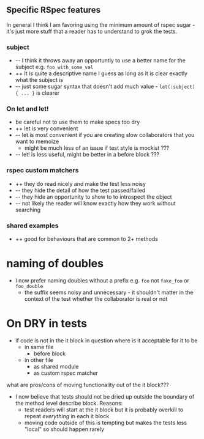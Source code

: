 ## Specific RSpec features

In general I think I am favoring using the minimum amount of rspec sugar - it's
just more stuff that a reader has to understand to grok the tests.

### subject

* -- I think it throws away an opportuntiy to use a better name for the subject
  e.g. `foo_with_some_val`
* ++ It is quite a descriptive name I guess as long as it is clear exactly what the subject is
* -- just some sugar syntax that doesn't add much value - `let(:subject) { ... }` is clearer

### On let and let!

* be careful not to use them to make specs too dry
* ++ let is very convenient
* -- let is most convenient if you are creating slow collaborators that you want to memoize
    * might be much less of an issue if test style is mockist ???
* -- let! is less useful, might be better in a before block ???

### rspec custom matchers

* ++ they do read nicely and make the test less noisy
* -- they hide the detail of how the test passed/failed
* -- they hide an opportunity to show to to introspect the object
* -- not likely the reader will know exactly how they work without searching

### shared examples

* ++ good for behaviours that are common to 2+ methods

# naming of doubles

* I now prefer naming doubles without a prefix e.g. `foo` not `fake_foo` or `foo_double`
    * the suffix seems noisy and unnecessary - it shouldn't matter in the
      context of the test whether the collaborator is real or not

# On DRY in tests

* if code is not in the it block in question where is it acceptable for it to
  be
    * in same file
        * before block
    * in other file
        * as shared module
        * as custom rspec matcher

what are pros/cons of moving functionality out of the it block???

* I now believe that tests should not be dried up outside the boundary of the
  method level describe block. Reasons:
    * test readers will start at the it block but it is probably overkill to
      repeat *everything* in each it block
    * moving code outside of this is tempting but makes the tests less "local"
      so should happen rarely

